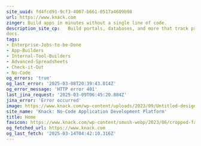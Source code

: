 ```yaml
---
site_uuid: fd4fcd91-9cf3-4007-b661-0517a4609b98
url: https://www.knack.com
zinger: Build apps in minutes without a single line of code.
description_site_cp:   Build portals, databases, and more that track projects, people, assets, and
docs.
tags:
- Enterprise-Jobs-to-be-Done
- App-Builders
- Internal-Tool-Builders
- Advanced-Spreadsheets
- Check-it-Out
- No-Code
og_errors: 'true'
og_last_error: '2025-03-08T20:39:43.014Z'
og_error_message: 'HTTP error 401'
last_jina_request: '2025-03-09T06:45:20.884Z'
jina_error: 'Error occurred'
image: https://www.knack.com/wp-content/uploads/2023/09/Untitled-design-87.png
site_name: 'Knack: No-Code Application Development Platform'
title: Home
favicon: https://www.knack.com/wp-content/smush-webp/2023/06/cropped-favicon-1-192x192.png.webp
og_fetched_url: https://www.knack.com
og_last_fetch: '2025-03-14T04:42:10.316Z'
---
```


